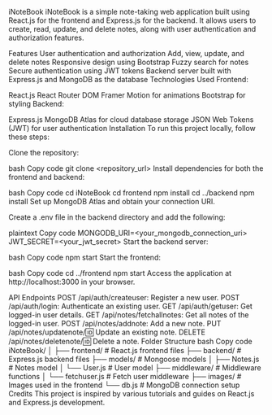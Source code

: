 iNoteBook
iNoteBook is a simple note-taking web application built using React.js for the frontend and Express.js for the backend. It allows users to create, read, update, and delete notes, along with user authentication and authorization features.

Features
User authentication and authorization
Add, view, update, and delete notes
Responsive design using Bootstrap
Fuzzy search for notes
Secure authentication using JWT tokens
Backend server built with Express.js and MongoDB as the database
Technologies Used
Frontend:

React.js
React Router DOM
Framer Motion for animations
Bootstrap for styling
Backend:

Express.js
MongoDB Atlas for cloud database storage
JSON Web Tokens (JWT) for user authentication
Installation
To run this project locally, follow these steps:

Clone the repository:

bash
Copy code
git clone <repository_url>
Install dependencies for both the frontend and backend:

bash
Copy code
cd iNoteBook
cd frontend
npm install
cd ../backend
npm install
Set up MongoDB Atlas and obtain your connection URI.

Create a .env file in the backend directory and add the following:

plaintext
Copy code
MONGODB_URI=<your_mongodb_connection_uri>
JWT_SECRET=<your_jwt_secret>
Start the backend server:

bash
Copy code
npm start
Start the frontend:

bash
Copy code
cd ../frontend
npm start
Access the application at http://localhost:3000 in your browser.

API Endpoints
POST /api/auth/createuser: Register a new user.
POST /api/auth/login: Authenticate an existing user.
GET /api/auth/getuser: Get logged-in user details.
GET /api/notes/fetchallnotes: Get all notes of the logged-in user.
POST /api/notes/addnote: Add a new note.
PUT /api/notes/updatenote/:id: Update an existing note.
DELETE /api/notes/deletenote/:id: Delete a note.
Folder Structure
bash
Copy code
iNoteBook/
│
├── frontend/              # React.js frontend files
├── backend/               # Express.js backend files
├── models/                # Mongoose models
│   ├── Notes.js           # Notes model
│   └── User.js            # User model
├── middleware/            # Middleware functions
│   └── fetchuser.js       # Fetch user middleware
├── images/                # Images used in the frontend
└── db.js                  # MongoDB connection setup
Credits
This project is inspired by various tutorials and guides on React.js and Express.js development.
